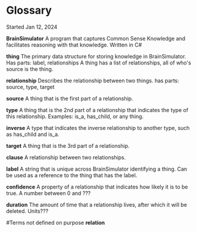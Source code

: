 # Glossary
Started Jan 12, 2024

**BrainSimulator**
A program that captures Common Sense Knowledge
and facilitates reasoning with that knowledge.
Written in C#

**thing**
The primary data structure for storing knowledge in BrainSimulator.
Has parts: label, relationships
A thing has a list of relationships, all of who's source
is the thing.

**relationship**
Describes the relationship between two things.
 has parts: source, type, target

**source**
A thing that is the first part of a relationship.

**type**
A thing that is the 2nd part of a relationship
that indicates the type of this relationship.
Examples: is_a, has_child, or any thing.

**inverse** 
A type that indicates the inverse relationship to 
another type, such as has_child and is_a.

**target**
A thing that is the 3rd part of a relationship.

**clause** 
A relationship between two relationships.

**label**
A string that is unique across BrainSimulator 
identifying a thing. Can be used as a reference to the thing
that has the label.

**confidence**
A property of a relationship that indicates how likely it is to be true.
A number between 0 and ???

**duration**
The amount of time that a relationship lives,
after which it will be deleted.
Units???

#Terms not defined on purpose
**relation**
